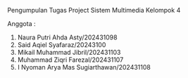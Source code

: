 Pengumpulan Tugas Project Sistem Multimedia Kelompok 4

Anggota : 
1. Naura Putri Ahda Asty/202431098
2. Said Aqiel Syafaraz/20243100
3. Mikail Muhammad Jibril/202431103
4. Muhammad Ziqri Farezal/202431107
5. I Nyoman Arya Mas Sugiarthawan/202431108
